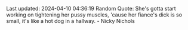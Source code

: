 Last updated: 2024-04-10 04:36:19
Random Quote: She's gotta start working on tightening her pussy muscles, 'cause her fiance's dick is so small, it's like a hot dog in a hallway. - Nicky Nichols